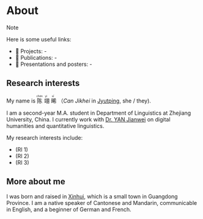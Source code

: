 # About

> [!NOTE]
> Here is some useful links:
> - 📌 Projects: -
> - 📃 Publications: -
> - 📢 Presentations and posters: -

## Research interests

My name is <ruby>
    陈<rp>(</rp><rt>chén</rt><rp>)</rp>
    翊<rp>(</rp><rt>yì</rt><rp>)</rp>
    晞<rp>(</rp><rt>xī</rt><rp>)</rp>
</ruby>（*Can Jikhei* in [Jyutping](https://en.wikipedia.org/wiki/Jyutping), she / they). 

I am a second-year M.A. student in Department of Linguistics at Zhejiang University, China. I currently work with [Dr. YAN Jianwei](https://www.researchgate.net/profile/Jianwei-Yan-3) on digital humanities and quantitative linguistics. 

My research interests include:
- (RI 1)
- (RI 2)
- (RI 3)

## More about me
I was born and raised in [Xinhui](https://en.wikipedia.org/wiki/Xinhui,_Jiangmen), which is a small town in Guangdong Province. I am a native speaker of Cantonese and Mandarin, communicable in English, and a beginner of German and French.